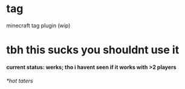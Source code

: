 # tag

minecraft tag plugin (wip)

# tbh this sucks you shouldnt use it
#### current status: werks; tho i havent seen if it works with >2 players

###### *hot taters
